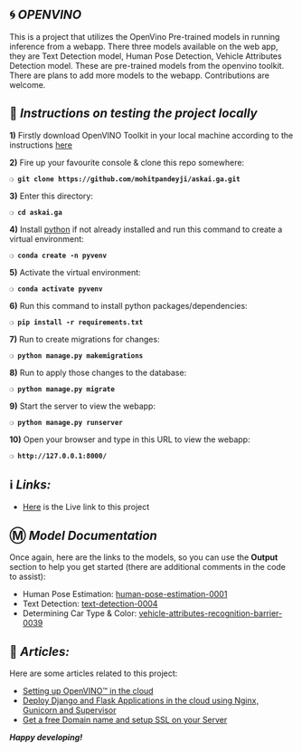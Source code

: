 ## :cyclone: _OPENVINO_
This is a project that utilizes the OpenVino Pre-trained models in running inference from a webapp. There three models available on the web app, they are Text Detection model, Human Pose Detection, Vehicle Attributes Detection model. These are pre-trained models from the openvino toolkit. There are plans to add more models to the webapp. Contributions are welcome.

## :page_with_curl:  _Instructions on testing the project locally_

**1)** Firstly download OpenVINO Toolkit in your local machine according to the instructions [here](https://software.intel.com/en-us/openvino-toolkit/choose-download)

**2)** Fire up your favourite console & clone this repo somewhere:

__`❍ git clone https://github.com/mohitpandeyji/askai.ga.git`__

**3)** Enter this directory:

__`❍ cd askai.ga `__

**4)** Install [python](https://www.python.org/) if not already installed and run this command to create a virtual environment:

__`❍ conda create -n pyvenv `__

**5)** Activate the virtual environment:

__`❍ conda activate pyvenv `__

**6)** Run this command to install python packages/dependencies:

__`❍ pip install -r requirements.txt `__

**7)** Run to create migrations for changes:

__`❍ python manage.py makemigrations`__

**8)** Run to apply those changes to the database:

__`❍ python manage.py migrate`__

**9)** Start the server to view the webapp:

__`❍ python manage.py runserver `__

**10)** Open your browser and type in this URL to view the webapp:

__`❍ http://127.0.0.1:8000/`__

## :information_source: _Links:_
* [Here](https://www.askai.ga/) is the Live link to this project


## :m: _Model Documentation_

Once again, here are the links to the models, so you can use the **Output** section to help you get started (there are additional comments in the code to assist):

* Human Pose Estimation: [human-pose-estimation-0001](https://docs.openvinotoolkit.org/latest/_models_intel_human_pose_estimation_0001_description_human_pose_estimation_0001.html)
* Text Detection: [text-detection-0004](http://docs.openvinotoolkit.org/latest/_models_intel_text_detection_0004_description_text_detection_0004.html)
* Determining Car Type & Color: [vehicle-attributes-recognition-barrier-0039](https://docs.openvinotoolkit.org/latest/_models_intel_vehicle_attributes_recognition_barrier_0039_description_vehicle_attributes_recognition_barrier_0039.html)

## :open_book: _Articles:_
Here are some articles related to this project:
* [Setting up OpenVINO™ in the cloud](https://medium.com/@vahiwe/setting-up-openvino-in-the-cloud-b99599f157eb)
* [Deploy Django and Flask Applications in the cloud using Nginx, Gunicorn and Supervisor](https://medium.com/@vahiwe/deploy-django-and-flask-applications-in-the-cloud-using-nginx-gunicorn-and-supervisor-a968dc618b22)
* [Get a free Domain name and setup SSL on your Server](https://medium.com/@vahiwe/get-a-free-domain-name-and-setup-ssl-on-your-server-9ba1ac5a670c)

__*Happy developing!*__
